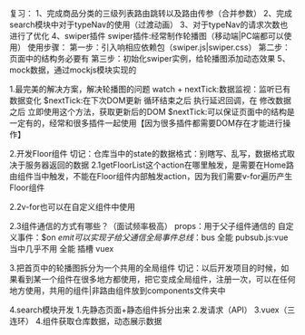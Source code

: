 复习：
1、完成商品分类的三级列表路由跳转以及路由传参（合并参数）
2、完成search模块中对于typeNav的使用（过渡动画）
3、对于typeNav的请求次数也进行了优化
4、swiper插件
swiper插件:经常制作轮播图（移动端|PC端都可以使用）
使用步骤：
第一步：引入响相应依赖包（swiper.js|swiper.css）
第二步：页面中的结构务必要有
第三步：初始化swiper实例，给轮播图添加动态效果
5、mock数据，通过mockjs模块实现的

1.最完美的解决方案，解决轮播图的问题
watch + nextTick:数据监视：监听已有数据变化
$nextTick:在下次DOM更新 循环结束之后 执行延迟回调，在 修改数据之后 立即使用这个方法，获取更新后的DOM
$nextTick:可以保证页面中的结构是一定有的，经常和很多插件一起使用【因为很多插件都需要DOM存在才能进行操作】


2.开发Floor组件
切记：仓库当中的state的数据格式：别瞎写、乱写，数据格式取决于服务器返回的数据
2.1getFloorList这个action在哪里触发，是需要在Home路由组件当中触发，不能在Floor组件内部触发action，因为我们需要v-for遍历产生Floor组件

2.2v-for也可以在自定义组件中使用

2.3组件通信的方式有哪些？（面试频率极高）
props：用于父子组件通信的
自定义事件：$on $emit 可以实现子给父通信
全局事件总线：$bus 全能
pubsub.js:vue当中几乎不用 全能
插槽
vuex

3.把首页中的轮播图拆分为一个共用的全局组件
切记：以后开发项目的时候，如果看到某一个组件在很多地方都使用，把它变成全局组件，注册一次，可以在任何地方使用，共用的组件|非路由组件放到components文件夹中

4.search模块开发
1.先静态页面+静态组件拆分出来
2.发请求（API）
3.vuex（三连环）
4.组件获取仓库数据，动态展示数据